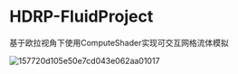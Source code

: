 # HDRP-FluidProject
基于欧拉视角下使用ComputeShader实现可交互网格流体模拟

![157720d105e50e7cd043e062aa01017](https://user-images.githubusercontent.com/46704401/160288261-b7d9dd8a-8061-47cc-9873-3f308c029be7.png)
